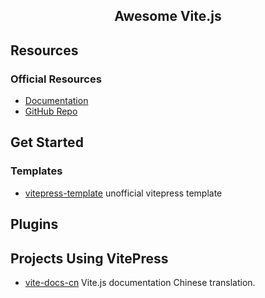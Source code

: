 <h2 align='center'>Awesome Vite.js</h2>

## Resources

### Official Resources

- [Documentation](https://vitepress.vuejs.org/)
- [GitHub Repo](https://github.com/vuejs/vitepress)

## Get Started

### Templates

- [vitepress-template](https://github.com/HYzihong/vitepress-template) unofficial vitepress template

## Plugins

## Projects Using VitePress

- [vite-docs-cn](https://github.com/vitejs/docs-cn) Vite.js documentation Chinese translation.
